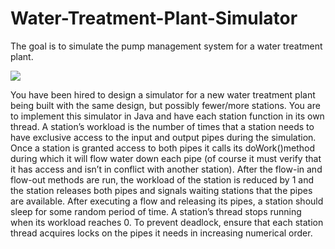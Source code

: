 # Water-Treatment-Plant-Simulator
The goal is to simulate the pump management system for a water treatment plant.

<img src="https://gyazo.com/f8cc6b4fdcdf86e537fddad0d3682d2e"/>

You have been hired to design a simulator for a new water treatment plant being built with the same design, but possibly fewer/more stations.  You are to implement this simulator in Java and have each station function in its own thread.  A station’s workload is the number of times that a station needs to have exclusive access to the input and output pipes during the simulation.  Once a station is 
granted access to both pipes it calls its doWork()method during which it will flow water down each pipe (of course it must verify that it has access and isn’t in conflict with another station).  After the flow-in and flow-out methods are run, the workload of the station is reduced by 1 and the station releases both pipes and signals waiting stations that the pipes are available.  After executing a flow and releasing its pipes, a station should sleep for some random period of time.  A station’s thread stops running when its workload reaches 0.  To prevent deadlock, ensure that each station thread acquires locks on the pipes it needs in increasing numerical order. 
